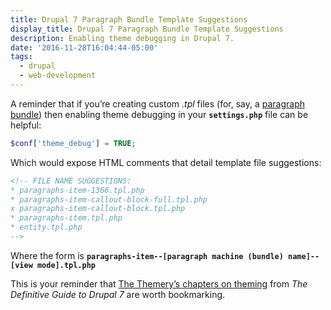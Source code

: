 ```yaml
---
title: Drupal 7 Paragraph Bundle Template Suggestions
display_title: Drupal 7 Paragraph Bundle Template Suggestions
description: Enabling theme debugging in Drupal 7.
date: '2016-11-28T16:04:44-05:00'
tags:
  - drupal
  - web-development
---
```

A reminder that if you’re creating custom *.tpl* files (for, say, a [paragraph bundle](https://www.drupal.org/project/paragraphs)) then enabling theme debugging in your **`settings.php`** file can be helpful:

```php
$conf['theme_debug'] = TRUE;

```

Which would expose HTML comments that detail template file suggestions:

```html
<!-- FILE NAME SUGGESTIONS:
* paragraphs-item-1366.tpl.php
* paragraphs-item-callout-block-full.tpl.php
x paragraphs-item-callout-block.tpl.php
* paragraphs-item.tpl.php
* entity.tpl.php
-->

```

Where the form is **`paragraphs-item--[paragraph machine (bundle) name]--[view mode].tpl.php`**

This is your reminder that [The Themery’s chapters on theming](http://themery.com/dgd7) from *The Definitive Guide to Drupal 7* are worth bookmarking.
